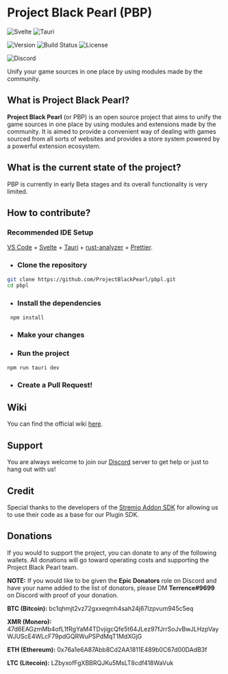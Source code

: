 # Project Black Pearl (PBP)

![Svelte](https://img.shields.io/badge/Svelte-4A4A55?style=for-the-badge&logo=svelte&logoColor=FF3E00 'Svelte') ![Tauri](https://img.shields.io/badge/Tauri-4A4A55?style=for-the-badge&logo=tauri&logoColor=00D1B2 'Tauri')

![Version](https://img.shields.io/badge/Version-0.2.0-blue?style=for-the-badge) ![Build Status](https://img.shields.io/badge/Status-Beta-green?style=for-the-badge) ![License](https://img.shields.io/badge/License-BSD--3--Clause-blue?style=for-the-badge)

![Discord](https://img.shields.io/discord/1031496547696914482?label=Discord&logo=discord&logoColor=white&style=for-the-badge)

Unify your game sources in one place by using modules made by the community.

## What is Project Black Pearl?

**Project Black Pearl** (or PBP) is an open source project that aims to unify the game sources in one place by using modules and extensions made by the community. It is aimed to provide a convenient way of dealing with games sourced from all sorts of websites and provides a store system powered by a powerful extension ecosystem.

## What is the current state of the project?

PBP is currently in early Beta stages and its overall functionality is very limited.

## How to contribute?

### Recommended IDE Setup

[VS Code](https://code.visualstudio.com/) + [Svelte](https://marketplace.visualstudio.com/items?itemName=svelte.svelte-vscode) + [Tauri](https://marketplace.visualstudio.com/items?itemName=tauri-apps.tauri-vscode) + [rust-analyzer](https://marketplace.visualstudio.com/items?itemName=rust-lang.rust-analyzer) + [Prettier](https://marketplace.visualstudio.com/items?itemName=esbenp.prettier-vscode).

-   ### Clone the repository

```bash
git clone https://github.com/ProjectBlackPearl/pbpl.git
cd pbpl
```

-   ### Install the dependencies

```bash
 npm install
```

-   ### Make your changes
-   ### Run the project

```bash
npm run tauri dev
```

-   ### Create a Pull Request!

## Wiki

You can find the official wiki [here](https://projectblackpearl.github.io/wiki/#/).

## Support

You are always welcome to join our [Discord](https://discord.gg/NMwySKFjQY) server to get help or just to hang out with us!

## Credit

Special thanks to the developers of the [Stremio Addon SDK](https://github.com/Stremio/stremio-addon-sdk) for allowing us to use their code as a base for our Plugin SDK.

## Donations

If you would to support the project, you can donate to any of the following wallets. All donations will go toward operating costs and supporting the Project Black Pearl team.

**NOTE:** If you would like to be given the **Epic Donators** role on Discord and have your name added to the list of donators, please DM **Terrence#9699** on Discord with proof of your donation.


**BTC (Bitcoin):** bc1qhmjt2vz72gxxeqmh4sah24j67lzpvum945c5eq

**XMR (Monero):** 47d6EAGzmMb4ofL1fRgYaM4TDvjigcQfe5t64JLez97fJrrSoJvBwJLHzpVayWJUScE4WLcF79pdGQRWuPSPdMqT1MdXGjG

**ETH (Ethereum):** 0x76a1e6A87Abb8Cd2AA1811E489b0C67d00DAdB3f

**LTC (Litecoin):** LZbyxofFgXBBRQJKu5MsLT8cdf418WaVuk
